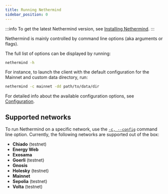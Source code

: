 ```yaml
---
title: Running Nethermind
sidebar_position: 0
---
```


:::info
To get the latest Nethermind version, see [Installing Nethermind](../get-started/installing-nethermind.md).
:::

Nethermind is mainly controlled by command line options (aka arguments or flags).

The full list of options can be displayed by running:

```bash
nethermind -h
```

For instance, to launch the client with the default configuration for the Mainnet and custom data directory, run:

```bash
nethermind -c mainnet -dd path/to/data/dir
```

For detailed info about the available configuration options, see [Configuration](./configuration.md).

## Supported networks

To run Nethermind on a specific network, use the [`-c, --config`](./configuration.md#basic-options) command line option. Currently, the following networks are supported out of the box:

- **Chiado** (testnet)
- **Energy Web**
- **Exosama**
- **Goerli** (testnet)
- **Gnosis** 
- **Holesky** (testnet)
- **Mainnet**
- **Sepolia** (testnet)
- **Volta** (testnet)
